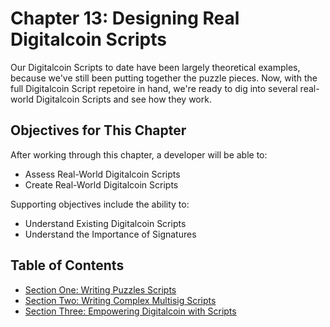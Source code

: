 # Chapter 13: Designing Real Digitalcoin Scripts

Our Digitalcoin Scripts to date have been largely theoretical examples, because we've still been putting together the puzzle pieces. Now, with the full Digitalcoin Script repetoire in hand, we're ready to dig into several real-world Digitalcoin Scripts and see how they work.

## Objectives for This Chapter

After working through this chapter, a developer will be able to:

   * Assess Real-World Digitalcoin Scripts
   * Create Real-World Digitalcoin Scripts
   
Supporting objectives include the ability to:

   * Understand Existing Digitalcoin Scripts
   * Understand the Importance of Signatures

## Table of Contents

  * [Section One: Writing Puzzles Scripts](13_1_Writing_Puzzle_Scripts.md)
  * [Section Two: Writing Complex Multisig Scripts](13_2_Writing_Complex_Multisig_Scripts.md) 
  * [Section Three: Empowering Digitalcoin with Scripts](13_3_Empowering_Bitcoin_with_Scripts.md)
